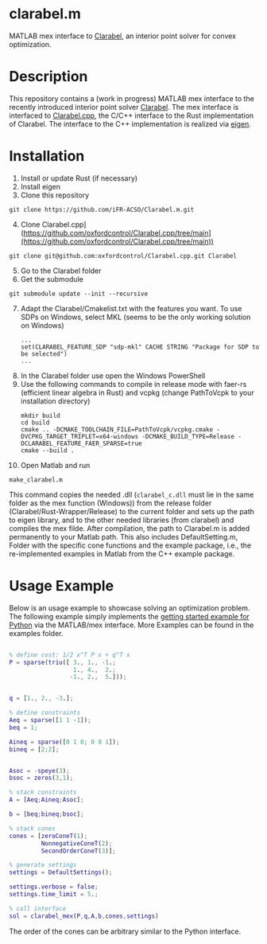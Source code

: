 # clarabel.m

MATLAB mex interface to [Clarabel](https://clarabel.org/stable/), an interior point solver for convex optimization.

# Description

This repository contains a (work in progress) MATLAB mex interface to the recently introduced interior point solver [Clarabel](https://clarabel.org/stable/). The mex interface is interfaced to 
[Clarabel.cpp](https://github.com/oxfordcontrol/Clarabel.cpp/tree/main), the C/C++ interface to the Rust implementation of Clarabel. The interface to the C++ implementation is realized via [eigen](https://eigen.tuxfamily.org/index.php?title=Main\_Page](https://eigen.tuxfamily.org/index.php?title=Main_Page)).

# Installation
1. Install or update Rust (if necessary)
2. Install eigen 
3. Clone this repository
```
git clone https://github.com/iFR-ACSO/Clarabel.m.git 
```

4. Clone Clarabel.cpp](https://github.com/oxfordcontrol/Clarabel.cpp/tree/main](https://github.com/oxfordcontrol/Clarabel.cpp/tree/main))
```
git clone git@github.com:oxfordcontrol/Clarabel.cpp.git Clarabel
```
5. Go to the Clarabel folder
6. Get the submodule
```
git submodule update --init --recursive
```
7. Adapt the Clarabel/Cmakelist.txt with the features you want. To use SDPs on Windows, select MKL (seems to be the only working solution on Windows)
   ```
   ...
   set(CLARABEL_FEATURE_SDP "sdp-mkl" CACHE STRING "Package for SDP to be selected")
   ...
   ```
8. In the Clarabel folder use open the Windows PowerShell
7. Use the following commands to compile in release mode with faer-rs (efficient linear algebra in Rust) and vcpkg (change PathToVcpk to your installation directory)
   ```
   mkdir build
   cd build
   cmake .. -DCMAKE_TOOLCHAIN_FILE=PathToVcpk/vcpkg.cmake -DVCPKG_TARGET_TRIPLET=x64-windows -DCMAKE_BUILD_TYPE=Release -DCLARABEL_FEATURE_FAER_SPARSE=true
   cmake --build .
   ```
8. Open Matlab and run
```
make_clarabel.m
```
This command copies the needed .dll (`clarabel_c.dll` must lie in the same folder as the mex function (Windows)) from the release folder (Clarabel/Rust-Wrapper/Release) to the current folder and sets up the path to eigen library, and to the other needed libraries (from clarabel) and compiles the mex filde. After compilation, the path to Clarabel.m is added permanently to your Matlab path. This also includes DefaultSetting.m, Folder with the specific cone functions and the example package, i.e., the re-implemented examples in Matlab from the C++ example package.


# Usage Example

Below is an usage example to showcase solving an optimization problem.
The following example simply implements the [getting started example for Python](https://clarabel.org/stable/python/getting_started_py/) via the MATLAB/mex interface. More Examples can be found in the examples folder.

```matlab

% define cost: 1/2 x^T P x + q^T x
P = sparse(triu([ 3., 1., -1.;
                  1., 4.,  2.;
                 -1., 2.,  5.]));


q = [1., 2., -3.];

% define constraints
Aeq = sparse([1 1 -1]);
beq = 1;

Aineq = sparse([0 1 0; 0 0 1]);
bineq = [2;2];


Asoc = -speye(3);
bsoc = zeros(3,1);

% stack constraints
A = [Aeq;Aineq;Asoc];

b = [beq;bineq;bsoc];

% stack cones
cones = [zeroConeT(1);
         NonnegativeConeT(2);
         SecondOrderConeT(3)];

% generate settings
settings = DefaultSettings();

settings.verbose = false;
settings.time_limit = 5.;

% call interface
sol = clarabel_mex(P,q,A,b,cones,settings)

```

The order of the cones can be arbitrary similar to the Python interface.
